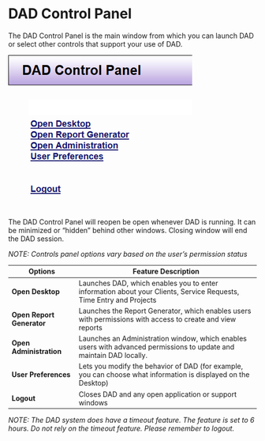 # DAD Control Panel

The DAD Control Panel is the main window from which you can launch DAD or select other controls that support your use of DAD.

![DAD control panel](images/control-panel.png)

 
The DAD Control Panel will reopen be open whenever DAD is running. It can be minimized or “hidden” behind other windows. Closing window will end the DAD session. 

*NOTE: Controls panel options vary based on the user’s permission status*

| Options | Feature Description |
|---------|---------------------|
| **Open Desktop** | Launches DAD, which enables you to enter information about your Clients, Service Requests, Time Entry and Projects |
| **Open Report Generator** | Launches the Report Generator, which enables users with permissions with access to create and view reports |
| **Open Administration** | Launches an Administration window, which enables users with advanced permissions to update and maintain DAD locally. |
| **User Preferences** | Lets you modify the behavior of DAD (for example, you can choose what information is displayed on the Desktop) |
| **Logout** | Closes DAD and any open application or support windows |

*NOTE: The DAD system does have a timeout feature. The feature is set to 6 hours. Do not rely on the timeout feature. Please remember to logout.*